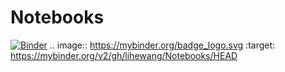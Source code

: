 # Notebooks
[![Binder](https://mybinder.org/badge_logo.svg)](https://mybinder.org/v2/gh/lihewang/Notebooks/HEAD)
.. image:: https://mybinder.org/badge_logo.svg
 :target: https://mybinder.org/v2/gh/lihewang/Notebooks/HEAD
